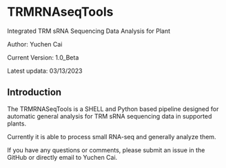 # TRMRNAseqTools

Integrated TRM sRNA Sequencing Data Analysis for Plant

Author: Yuchen Cai

Current Version: 1.0_Beta

Latest updata: 03/13/2023

## Introduction

The TRMRNASeqTools is a SHELL and Python based pipeline designed for automatic general analysis for TRM sRNA sequencing data in supported plants.

Currently it is able to process small RNA-seq and generally analyze them.

If you have any questions or comments, please submit an issue in the GitHub or directly email to Yuchen Cai.
